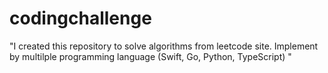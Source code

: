 # codingchallenge

"I created this repository to solve algorithms from leetcode site. Implement by multilple programming language (Swift, Go, Python, TypeScript) "
